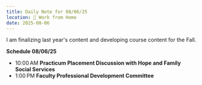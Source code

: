 ```yaml
---
title: Daily Note for 08/06/25
location: 🏡 Work from Home
date: 2025-08-06
---
```

I am finalizing last year's content and developing course content for the Fall.

**Schedule 08/06/25**
- 10:00 AM **Practicum Placement Discussion with Hope and Family Social Services**
- 1:00 PM **Faculty Professional Development Committee**